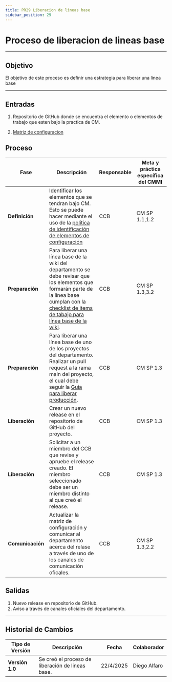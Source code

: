 ```yaml
---
title: PR29 Liberacion de lineas base
sidebar_position: 29
---
```


# Proceso de liberacion de lineas base

---

## Objetivo

El objetivo de este proceso es definir una estrategia para liberar una linea base

---

## Entradas

1. Repositorio de GitHub donde se encuentra el elemento o elementos de trabajo que esten bajo la practica de CM.

2. [Matriz de configuracion](https://docs.google.com/spreadsheets/d/1e73fKSTAhxyPqiPN32u_1mkIyCbzssFc-7Ylfs-HL3w/edit?gid=0#gid=0)

## Proceso

| Fase             | Descripción                                                                                                                                                                                                                                    | Responsable | Meta y práctica específica del CMMI |
| ---------------- | ---------------------------------------------------------------------------------------------------------------------------------------------------------------------------------------------------------------------------------------------- | ----------- | ----------------------------------- |
| **Definición**   | Identificar los elementos que se tendran bajo CM. Esto se puede hacer mediante el uso de la [política de identificación de elementos de configuración](../politicas/elementos-de-configuración.md)                                             | CCB         | CM SP 1.1,1.2                       |
| **Preparación**  | Para liberar una línea base de la wiki del departamento se debe revisar que los elementos que formarán parte de la línea base cumplan con la [checklist de items de tabajo para línea base de la wiki](../recursos/CL2-items-trabajo-wiki.md). | CCB         | CM SP 1.3,3.2                       |
| **Preparación**  | Para liberar una línea base de uno de los proyectos del departamento. Realizar un pull request a la rama main del proyecto, el cual debe seguir la [Guia para liberar producción](../guias/documentacion/liberar-produccion.md).               | CCB         | CM SP 1.3                           |
| **Liberación**   | Crear un nuevo release en el repositorio de GitHub del proyecto.                                                                                                                                                                               | CCB         | CM SP 1.3                           |
| **Liberación**   | Solicitar a un miembro del CCB que revise y apruebe el release creado. El miembro seleccionado debe ser un miembro distinto al que creó el release.                                                                                            | CCB         | CM SP 1.3                           |
| **Comunicación** | Actualizar la matriz de configuración y comunicar al departamento acerca del relase a través de uno de los canales de comunicación oficales.                                                                                                   | CCB         | CM SP 1.3,2.2                       |

## Salidas

1. Nuevo release en repositorio de GitHub.
2. Aviso a través de canales oficiales del departamento.

---

## Historial de Cambios

| **Tipo de Versión** | **Descripción**                                  | **Fecha** | **Colaborador** |
| ------------------- | ------------------------------------------------ | --------- | --------------- |
| **Versión 1.0**     | Se creó el proceso de liberación de lineas base. | 22/4/2025 | Diego Alfaro    |
